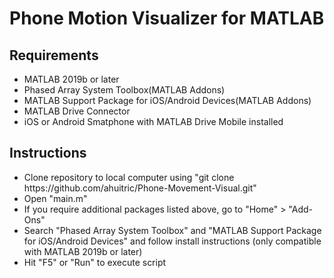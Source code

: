 # Phone Motion Visualizer for MATLAB

## Requirements
<ul>
<li> MATLAB 2019b or later</li>
<li> Phased Array System Toolbox(MATLAB Addons)</li>
<li> MATLAB Support Package for iOS/Android Devices(MATLAB Addons)</li>
<li> MATLAB Drive Connector</li>
<li> iOS or Android Smatphone with MATLAB Drive Mobile installed</li>
  </ul>
  
## Instructions
<ul>
  <li>Clone repository to local computer using "git clone https://github.com/ahuitric/Phone-Movement-Visual.git"</li>
  <li>Open "main.m"</li>
  <li>If you require additional packages listed above, go to "Home" > "Add-Ons" 
  <li> Search "Phased Array System Toolbox" and "MATLAB Support Package for iOS/Android Devices" and follow install instructions 
    (only compatible with MATLAB 2019b or later)</li>
  <li> Hit "F5" or "Run" to execute script</li>
  </ul>
  

